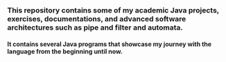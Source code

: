 ### This repository contains some of my academic Java projects, exercises, documentations, and advanced software architectures such as pipe and filter and automata.

#### It contains several Java programs that showcase my journey with the language from the beginning until now.

